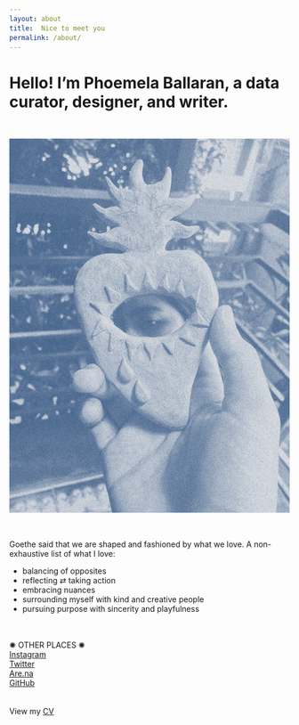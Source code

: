 ```yaml
---
layout: about
title:  Nice to meet you
permalink: /about/
---
```

<h1>Hello! I’m Phoemela Ballaran, a data curator, designer, and writer.</h1>
<br>
<p align="center"><img class="vertical" src="https://raw.githubusercontent.com/phoemelaballaran/imagedb/main/about/about.png"/></p>
<br>
<p>Goethe said that we are shaped and fashioned by what we love. A non-exhaustive list of what I love:</p>
<ul>
  <li>balancing of opposites</li>
  <li>reflecting ⇄ taking action</li>
  <li>embracing nuances</li>
  <li>surrounding myself with kind and creative people</li>
  <li>pursuing purpose with sincerity and playfulness</li>
</ul>
<br>
<br>✺ OTHER PLACES ✺
<br><a href="https://www.instagram.com/phoemelaballaran/" target="_blank">Instagram</a>
<br><a href="https://twitter.com/phoemela_" target="_blank">Twitter</a>
<br><a href="https://are.na/phoemela-ballaran" target="_blank">Are.na</a>
<br><a href="https://github.com/phoemelaballaran" target="_blank">GitHub</a>
<br><br>
<br>View my <a href="https://read.cv/phoemelaballaran" target="_blank">CV</a>
<br><br>
